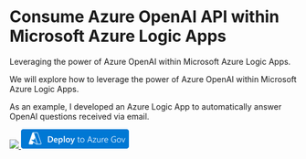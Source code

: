 # Consume Azure OpenAI API within Microsoft Azure Logic Apps
Leveraging the power of Azure OpenAI within Microsoft Azure Logic Apps.

We will explore how to leverage the power of Azure OpenAI within Microsoft Azure Logic Apps.

As an example, I developed an Azure Logic App to automatically answer OpenAI questions received via email.

<a href="https://portal.azure.com/#create/Microsoft.Template/uri/https%3A%2F%2Fraw.githubusercontent.com%2Fformat81%2FAzureOpenAI-LogicApp%2Fmain%2Fazuredeploy.json" target="_blank">
    <img src="https://aka.ms/deploytoazurebutton"/>
</a>
<a href="https://portal.azure.com/#create/Microsoft.Template/uri/https%3A%2F%2Fraw.githubusercontent.com%2Fformat81%2FAzureOpenAI-LogicApp%2Fmain%2Fazuredeploy.json" target="_blank">
<img src="https://raw.githubusercontent.com/Azure/azure-quickstart-templates/master/1-CONTRIBUTION-GUIDE/images/deploytoazuregov.png"/>
</a>
